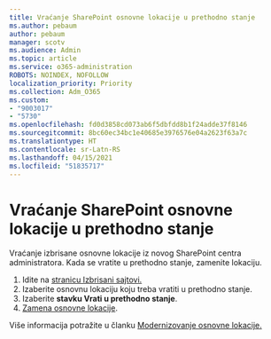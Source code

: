 ```yaml
---
title: Vraćanje SharePoint osnovne lokacije u prethodno stanje
ms.author: pebaum
author: pebaum
manager: scotv
ms.audience: Admin
ms.topic: article
ms.service: o365-administration
ROBOTS: NOINDEX, NOFOLLOW
localization_priority: Priority
ms.collection: Adm_O365
ms.custom:
- "9003017"
- "5730"
ms.openlocfilehash: fd0d3858cd073ab6f5dbfdd8b1f24adde37f8146
ms.sourcegitcommit: 8bc60ec34bc1e40685e3976576e04a2623f63a7c
ms.translationtype: HT
ms.contentlocale: sr-Latn-RS
ms.lasthandoff: 04/15/2021
ms.locfileid: "51835717"
---
```

# <a name="restore-the-sharepoint-root-site"></a>Vraćanje SharePoint osnovne lokacije u prethodno stanje

Vraćanje izbrisane osnovne lokacije iz novog SharePoint centra administratora. Kada se vratite u prethodno stanje, zamenite lokaciju.

1. Idite na [stranicu Izbrisani sajtovi.](https://admin.microsoft.com/sharepoint?page=recycleBin&modern=true) 
2. Izaberite osnovnu lokaciju koju treba vratiti u prethodno stanje.
3. Izaberite **stavku Vrati u prethodno stanje**.
4. [Zamena osnovne lokacije](https://docs.microsoft.com/sharepoint/troubleshoot/sites/url-that-resides-under-root-site-collection-is-broken).

Više informacija potražite u članku [Modernizovanje osnovne lokacije.](https://docs.microsoft.com/sharepoint/modern-root-site)
